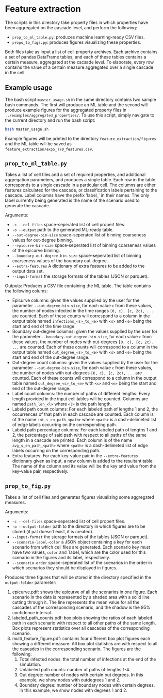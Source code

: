 # Feature extraction
The scripts in this directory take property files in which properties have been aggregated on the cascade level, and perform the following:

* `prop_to_ml_table.py`: produces machine learning-ready CSV files.
* `props_to_figs.py`: produces figures visualizing these properties.

Both files take as input a list of cell property archives. Each archive contains a set of pandas DataFrame tables, and each of these tables contains a certain measure, aggregated at the cacsade level. To elaborate, every row contains the value of a certain measure aggregated over a single cascade in the cell.

## Example usage
The bash script `master_usage.sh` in the same directory contains two sample bash commands. The first will produce an ML table and the second will produce example figures for the aggregated property files in `../examples/aggregated_properties/`. To use this script, simply navigate to the current directory and run the bash script:

```bash
bash master_usage.sh
```

Example figures will be printed to the directory `feature_extraction/figures` and the ML table will be saved as `feature_extraction/exp5_T70_features.csv`.


## `prop_to_ml_table.py`
Takes a list of cell files and a set of required properties, and additional aggregation parameters, and produces a single table. Each row in the table corresponds to a single cascade in a particular cell. The columns are either features calculated for the cascade, or classification labels pertaining to the cascade. Label columns have the prefix 'label_' in their names. The only label currently being generated is the name of the scenario used to generate the cascade.

Arguments:

* `-c --cel-files` space-seperated list of cell propert files.
* `-o --output` path to the generated ML-ready table.
* `--out-degree-bin-size` space-seperated list of binning coarseness values for out-degree binning. 
* `--epicurve-bin-size` space-seperated list of binning coarseness values of the epicurve binning. 
* `--boundary-out-degree-bin-size` space-seperated list of binning coarseness values of the boundary out-degree. 
* `--extra-features` A dictionary of extra features to be added to the output data set. 
* `--input-format` the storage formats of the tables (JSON or parquet).

Outputs:
Produces a CSV file containing the ML table. The table contains the following colums:
* Epicurve columns: given the values supplied by the user for the parameter `--out-degree-bin-size`, for each value `c` from these values, the number of nodes infected in the time ranges `[0, c), [c, 2c), ...` are counted. Each of these counts will correspond to a column in the output table named `infections_<s>_to_<e>` with `<s>` and `<e>` being the start and end of the time range.
* Boundary out-degree columns: given the values supplied by the user for the parameter `--boundary-out-degree-bin-size`, for each value `c` from these values, the number of nodes with out-degrees `[0, c), [c, 2c), ...` are counted. Each of these counts will correspond to a column in the output table named `out_degree_<s>_to_<e>` with `<s>` and `<e>` being the start and end of the out-degree range.
* Out-degree count columns: given the values supplied by the user for the parameter `--out-degree-bin-size`, for each value `c` from these values, the number of nodes with out-degrees `[0, c), [c, 2c), ...` are counted. Each of these counts will correspond to a column in the output table named `out_degree_<s>_to_<e>` with `<s>` and `<e>` being the start and end of the out-degree range.
* Label count columns: the number of paths of different lengths. Every length provided in the input cell tables will be counted. Columns are named `path_len_<l>` where `<l>` is the path length.
* Labeld path count columns: For each labeled path of lengths 1 and 2, the occurrences of that path in each cascade are counted. Each column is of the name `cnt_s_en_path_<path>` where `<path>` is a dash-delimeted list of edge labels occurring on the corresponding path. 
* Labeld path percentage columns: For each labeled path of lengths 1 and 2, the percentage of said path with respect to all paths of the same length in a cascade are printed. Each column is of the name `avg_s_en_path_<path>` where `<path>` is a dash-delimeted list of edge labels occurring on the corresponding path. 
* Extra features: For each key-value pair in the `--extra-features` dictionary given as input, a new column is added to the resultant table. The name of the column and its value will be the key and value from the key-value pair, respectively.

## `prop_to_fig.py`
Takes a list of cell files and generates figures visualizing some aggregated measures.

Arguments:

* `-c --cel-files` space-seperated list of cell propert files.
* `-o --output-folder` path to the directory in which figures are to be stored (if pat doesn't exist, it is created).
* `--input-format` the storage formats of the tables (JSON or parquet).
* `--scenario-label-color` a JSON object containing a key for each scenario from which cell files are generated. Each scenario key must have two values, `color` and `label, which are the color used for this scenario in the figures and its label, respectively.
* `--scenario-order` space-seperated list of the scenarios in the order in which scenarios they should be displayed in figures.

Produces three figures that will be stored in the directory specified in the `output-folder` parameter:
1. epicurve.pdf: shows the epicurve of all the scenarios in one figure. Each scenario in the data is represented by a shaded area with a solid line cutting through it. The line represents the mean value for all the cascades of the corresponding scenario, and the shadow is the 95% confidence interval. 
2. labeled_path_counts.pdf: box plots showing the ratios of each labeled path in each scenario with respect to all other paths of the same length. Box plots represent statistics over all cascades of the corresponding scenario.
3. multi_feature_figure.pdf: contains four different box plot figures each showing a different measure. All box plot statistics are with respect to all the cascades in the corresponding scenario. The figures are the following:
   1. Total infected nodes: the total number of infections at the end of the simulation.
   2. Unlabeled path counts: number of paths of lengths 1-4.
   3. Out degree: number of nodes with certain out degrees. In this example, we show nodes with outdegrees 1 and 2.
   4. Boundary degree: number of boundary nodes with certain degrees. In this example, we show nodes with degrees 1 and 2.